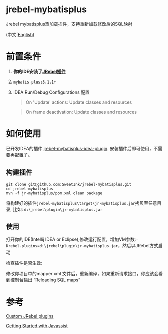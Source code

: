 
# jrebel-mybatisplus

Jrebel mybatisplus热加载插件，支持重新加载修改后的SQL映射

(中文|[English](README-en.md))

# 前置条件

1. **你的IDE安装了[JRebel插件](https://jrebel.com/software/jrebel/download/prev-releases/)**

2. `mybatis-plus:3.1.1+`

3. IDEA Run/Debug Configurations 配置
 
   > On 'Update' actions: Update classes and resources
 
   > On frame deactivation:  Update classes and resources



# 如何使用

已开发IDEA的插件 [jrebel-mybatisplus-idea-plugin](https://github.com/SweetInk/jrebel-mybatisplus-idea-plugin). 安装插件后即可使用，不需要再配置了。

## 构建插件

 ``` shell
git clone git@github.com:SweetInk/jrebel-mybatisplus.git
cd jrebel-mybatisplus
mvn -f jr-mybatisplus/pom.xml clean package
```

将构建好的插件`jrebel-mybatisplus\target\jr-mybatisplus.jar`拷贝至任意目录, 比如: `d:\jrebel\plugin\jr-mybatisplus.jar`

## 使用

打开你的IDE(Intellij IDEA or Eclipse),修改运行配置，增加VM参数:`-Drebel.plugins=d:\jrebel\plugin\jr-mybatisplus.jar`，然后以JRebel方式启动

检查插件是否生效:

修改你项目中的mapper xml 文件后，重新编译，如果重新请求接口，你应该会看到控制台输出 “Reloading SQL maps”



# 参考

[Custom JRebel plugins](http://manuals.zeroturnaround.com/jrebel/advanced/custom.html#jrebelcustom)

[Getting Started with Javassist](http://www.javassist.org/tutorial/tutorial.html)
